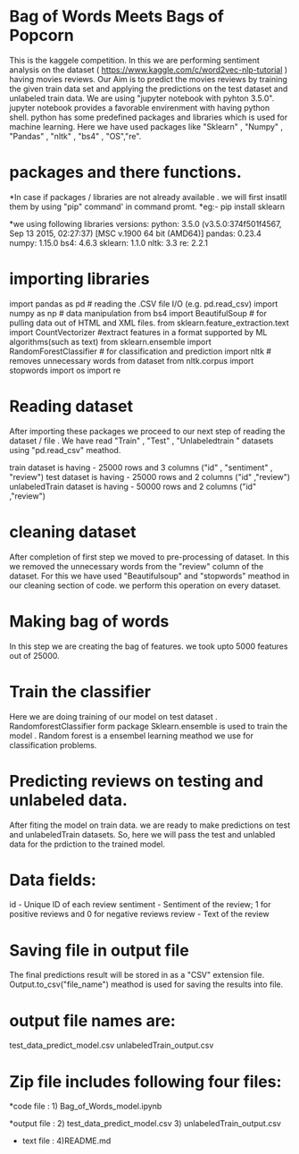 # Bag of Words Meets Bags of Popcorn

This is the kaggele competition. In this we are performing sentiment analysis on the dataset ( https://www.kaggle.com/c/word2vec-nlp-tutorial ) having  movies reviews.
Our Aim is to predict the movies reviews by training the given train data set and applying the predictions on the test dataset and unlabeled train data.
We are using "jupyter notebook with pyhton 3.5.0". jupyter notebook provides a favorable envirenment with having python shell.
python has some predefined packages and libraries which is used for machine learning.
Here we have used packages like  "Sklearn" , "Numpy" , "Pandas" , "nltk" , "bs4" , "OS","re".

# packages and there functions.

*In case if packages / libraries are not already available . we will first insatll them by using "pip" command' in command promt.
*eg:- pip install sklearn 

*we using following libraries versions:
 python: 3.5.0 (v3.5.0:374f501f4567, Sep 13 2015, 02:27:37) [MSC v.1900 64 bit (AMD64)]
 pandas: 0.23.4
 numpy: 1.15.0
 bs4: 4.6.3
 sklearn: 1.1.0
 nltk: 3.3
 re: 2.2.1

# importing libraries
import pandas as pd                                 # reading the .CSV file I/O (e.g. pd.read_csv)
import numpy as np                                  # data manipulation
from bs4 import BeautifulSoup                       # for pulling data out of HTML and XML files.
from sklearn.feature_extraction.text import CountVectorizer 
                                                    #extract features in a format supported by ML algorithms(such as text)
from sklearn.ensemble import RandomForestClassifier # for classification and prediction 
import nltk                                         # removes unnecessary words from dataset
from nltk.corpus import stopwords
import os
import re 

# Reading dataset
After importing these packages we proceed to our next step of reading the dataset / file .
We have read "Train" , "Test" , "Unlabeledtrain " datasets using "pd.read_csv" meathod.

train dataset is having - 25000 rows and 3 columns ("id" , "sentiment" , "review")
test dataset is having - 25000 rows and 2 columns ("id" ,"review")
unlabeledTrain dataset is having - 50000 rows and 2 columns ("id" ,"review")


# cleaning dataset
After completion of first step we moved to pre-processing of dataset.
In this we removed the unnecessary words from the "review" column of the dataset. For this we have used "Beautifulsoup" and "stopwords"
meathod in our cleaning section of code.
we perform this operation on every dataset.

# Making bag of words
In this step we are creating the bag of features. we took upto 5000 features out of 25000.

# Train the classifier
Here we are doing training of our model on test dataset .
RandomforestClassifier form package Sklearn.ensemble is used to train the model .
Random forest is a ensembel learning meathod we use for classification problems.

# Predicting reviews on testing and unlabeled data.
 After fiting the model on train data. we are ready to make predictions on test and unlabeledTrain datasets.
 So, here we will pass the test and unlabled data for the prdiction to the trained model.
 
# Data fields:
 id - Unique ID of each review
 sentiment - Sentiment of the review; 1 for positive reviews and 0 for negative reviews
 review - Text of the review
 
# Saving file in output file 
The final predictions result will be stored in as a "CSV" extension file.
Output.to_csv("file_name") meathod is used for saving the results into file.

# output file names are:
  test_data_predict_model.csv
  unlabeledTrain_output.csv

# Zip file includes following four files:
  *code file   : 1) Bag_of_Words_model.ipynb
  
  *output file : 2) test_data_predict_model.csv
                 3) unlabeledTrain_output.csv
               
  * text file  : 4)README.md
   
   
   
